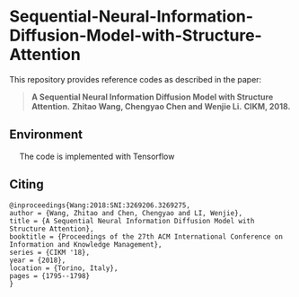 # Sequential-Neural-Information-Diffusion-Model-with-Structure-Attention

This repository provides reference codes as described in the paper:

>**A Sequential Neural Information Diffusion Model with Structure Attention.**
>**Zhitao Wang, Chengyao Chen and Wenjie Li.**
>**CIKM, 2018.** 

## Environment
&emsp; The code is implemented with Tensorflow

## Citing
    @inproceedings{Wang:2018:SNI:3269206.3269275,
    author = {Wang, Zhitao and Chen, Chengyao and LI, Wenjie},
    title = {A Sequential Neural Information Diffusion Model with Structure Attention},
    booktitle = {Proceedings of the 27th ACM International Conference on Information and Knowledge Management},
    series = {CIKM '18},
    year = {2018},
    location = {Torino, Italy},
    pages = {1795--1798}
    } 


  
